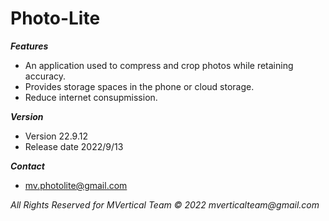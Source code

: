 # Photo-Lite

_**Features**_

- An application used to compress and crop photos while retaining accuracy.
- Provides storage spaces in the phone or cloud storage.
- Reduce internet consupmission.


_**Version**_

- Version 22.9.12
- Release date 2022/9/13


_**Contact**_

- mv.photolite@gmail.com


_All Rights Reserved for MVertical Team © 2022 mverticalteam@gmail.com_
